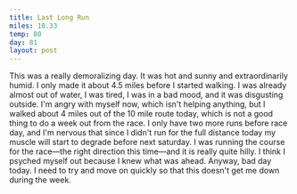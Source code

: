 ```yaml
---
title: Last Long Run
miles: 10.33
temp: 80
day: 81
layout: post
---
```


This was a really demoralizing day. It was hot and sunny and extraordinarily humid. I only made it about 4.5 miles before I started walking. I was already almost out of water, I was tired, I was in a bad mood, and it was disgusting outside. I'm angry with myself now, which isn't helping anything, but I walked about 4 miles out of the 10 mile route today, which is not a good thing to do a week out from the race. I only have two more runs before race day, and I'm nervous that since I didn't run for the full distance today my muscle will start to degrade before next saturday. I was running the course for the race—the right direction this time—and it is really quite hilly. I think I psyched myself out because I knew what was ahead. Anyway, bad day today. I need to try and move on quickly so that this doesn't get me down during the week.